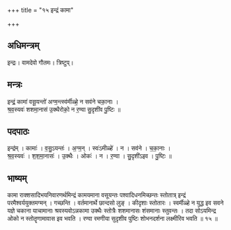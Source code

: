 +++
title = "१५ इन्द्रं कामा"

+++
## अधिमन्त्रम्
इन्द्रः। वामदेवो गौतमः। त्रिष्टुप्।

## मन्त्रः
इन्द्रं॒ कामा॑ वसू॒यन्तो॑ अग्म॒न्त्स्व॑र्मीळ्हे॒ न सव॑ने चका॒नाः ।  
श्र॒व॒स्यवः॑ शशमा॒नास॑ उ॒क्थैरोको॒ न र॒ण्वा सु॒दृशी॑व पु॒ष्टिः ॥

## पदपाठः
इन्द्र॑म् । कामाः॑ । व॒सु॒ऽयन्तः॑ । अ॒ग्म॒न् । स्वः॑ऽमीळ्हे॑ । न । सव॑ने । च॒का॒नाः ।  
श्र॒व॒स्यवः॑ । श॒श॒मा॒नासः॑ । उ॒क्थैः । ओकः॑ । न । र॒ण्वा । सु॒दृशी॑ऽइव । पु॒ष्टिः ॥

## भाष्यम्
कामा राक्शसादिभयनिवारणर्थमिन्द्रं कामयमाना वसूयन्तः पश्वादिधनमिच्छन्तः स्तोतात्र् इन्द्रं परमैश्वर्ययुक्तमग्मन् । गच्छन्ति । वर्तमानार्थे छान्दसो लुङ् । कीदृशाः स्तोतारः । स्वर्मीळ्हे न युद्ध इव सवने यज्ञे चकाना याचामानाः श्रवस्यवोऽन्नकामा उक्थैः स्तोत्रैः शशमानासः शंसमानाः स्तुवन्तः । तदा सोऽयमिन्द्र ओको न स्तोतॄणामावास इव भवति । रण्वा रमणीया सुदृशीव पुष्टिः शोभनदर्शना लक्ष्मीरिव भवति ॥ १५ ॥